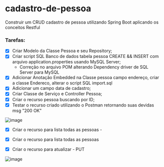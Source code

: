 # cadastro-de-pessoa

Construir um CRUD cadastro de pessoa utilizando Spring Boot aplicando os conceitos Restful 

### Tarefas:

- [X] Criar Modelo da Classe Pessoa e seu Repository;
- [X] Criar script SQL Banco de dados tabela pessoa CREATE && INSERT com arquivo application.properties usando MySQL Server; 
  * Correção no arquivo POM alterando Dependency driver de SQL Server para MySQL 
- [X] Adicionar Anotação Embedded na Classe pessoa campo endereço, criar a classe Endereco, alterar o script SQL import.sql
- [X] Adicionar um campo data de cadastro; 
- [X] Criar Classe de Serviço e Controller Pessoa;
- [X] Criar o recurso pessoa buscando por ID;
- [X] Testar o recurso criado utilizando o Postman retornando suas devidas msg "200 OK"
 
 ![image](https://user-images.githubusercontent.com/28118980/216497969-741ec8e0-a9d0-49d6-b744-03afe43cce7d.png)
 
- [X] Criar o recurso para lista todas as pessoas - 
- [X] Criar o recurso para lista todas as pessoas

- [X] Criar o recurso para atualizar - PUT

![image](https://user-images.githubusercontent.com/28118980/216682482-4c446747-3e55-4477-a4cf-7e03db18b940.png)